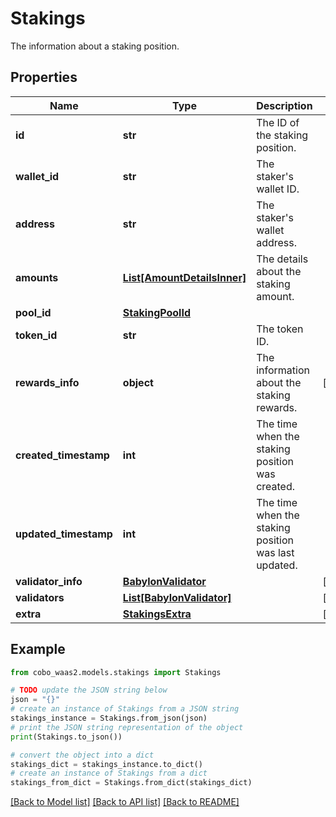 # Stakings

The information about a staking position.

## Properties

Name | Type | Description | Notes
------------ | ------------- | ------------- | -------------
**id** | **str** | The ID of the staking position. | 
**wallet_id** | **str** | The staker&#39;s wallet ID. | 
**address** | **str** | The staker&#39;s wallet address. | 
**amounts** | [**List[AmountDetailsInner]**](AmountDetailsInner.md) | The details about the staking amount. | 
**pool_id** | [**StakingPoolId**](StakingPoolId.md) |  | 
**token_id** | **str** | The token ID. | 
**rewards_info** | **object** | The information about the staking rewards. | [optional] 
**created_timestamp** | **int** | The time when the staking position was created. | 
**updated_timestamp** | **int** | The time when the staking position was last updated. | 
**validator_info** | [**BabylonValidator**](BabylonValidator.md) |  | [optional] 
**validators** | [**List[BabylonValidator]**](BabylonValidator.md) |  | [optional] 
**extra** | [**StakingsExtra**](StakingsExtra.md) |  | [optional] 

## Example

```python
from cobo_waas2.models.stakings import Stakings

# TODO update the JSON string below
json = "{}"
# create an instance of Stakings from a JSON string
stakings_instance = Stakings.from_json(json)
# print the JSON string representation of the object
print(Stakings.to_json())

# convert the object into a dict
stakings_dict = stakings_instance.to_dict()
# create an instance of Stakings from a dict
stakings_from_dict = Stakings.from_dict(stakings_dict)
```
[[Back to Model list]](../README.md#documentation-for-models) [[Back to API list]](../README.md#documentation-for-api-endpoints) [[Back to README]](../README.md)


